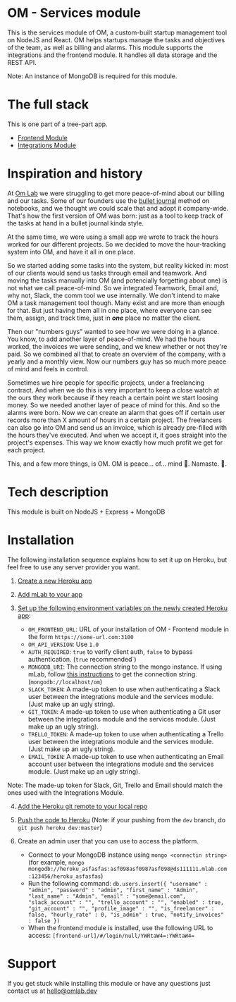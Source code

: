 # OM - Services module
This is the services module of OM, a custom-built startup management tool on NodeJS and React. OM helps startups manage the tasks and objectives of the team, as well as billing and alarms.
This module supports the integrations and the frontend module. It handles all data storage and the REST API.

Note: An instance of MongoDB is required for this module.

# The full stack
This is one part of a tree-part app.
   * [Frontend Module](https://github.com/omlabdev/om-frontend/)
   * [Integrations Module](https://github.com/omlabdev/om-integrations)

# Inspiration and history

At [Om Lab](https://omlab.dev/) we were struggling to get more peace-of-mind about our billing and our tasks. Some of our founders use the [bullet journal](http://bulletjournal.com) method on notebooks, and we thought we could scale that and adopt it company-wide. That's how the first version of OM was born: just as a tool to keep track of the tasks at hand in a bullet journal kinda style.

At the same time, we were using a small app we wrote to track the hours worked for our different projects. So we decided to move the hour-tracking system into OM, and have it all in one place.

So we started adding some tasks into the system, but reality kicked in: most of our clients would send us tasks through email and teamwork. And moving the tasks manually into OM (and potencially forgetting about one) is not what we call peace-of-mind. So we integrated Teamwork, Email and, why not, Slack, the comm tool we use internally. We don't intend to make OM a task management tool though. Many exist and are more than enough for that. But just having them all in one place, where everyone can see them, assign, and track time, just in ***one*** place no matter the client.

Then our "numbers guys" wanted to see how we were doing in a glance. You know, to add another layer of peace-of-mind. We had the hours worked, the invoices we were sending, and we knew whether or not they're paid. So we combined all that to create an overview of the company, with a yearly and a monthly view. Now our numbers guy has so much more peace of mind and feels in control.

Sometimes we hire people for specific projects, under a freelancing contract. And when we do this is very important to keep a close watch at the ours they work because if they reach a certain point we start loosing money. So we needed another layer of peace of mind for this. And so the alarms were born. Now we can create an alarm that goes off if certain user records more than X amount of hours in a certain project. The freelancers can also go into OM and send us an invoice, which is already pre-filled with the hours they've executed. And when we accept it, it goes straight into the project's expenses. This way we know exactly how much profit we get for each project.

This, and a few more things, is OM. OM is peace... of... mind 🙌. Namaste. 🙏.

# Tech description

This module is built on NodeJS + Express + MongoDB

# Installation
The following installation sequence explains how to set it up on Heroku, but feel free to use any server provider you want.

1. [Create a new Heroku app](https://devcenter.heroku.com/articles/creating-apps)

2. [Add mLab to your app](https://devcenter.heroku.com/articles/mongolab#adding-mlab-as-a-heroku-add-on)

3. [Set up the following environment variables on the newly created Heroku app](https://devcenter.heroku.com/articles/config-vars#managing-config-vars):
    * `OM_FRONTEND_URL`: URL of your installation of OM - Frontend module in the form `https://some-url.com:3100`
    * `OM_API_VERSION`: Use `1.0`
    * `AUTH_REQUIRED`: `true` to verify client auth, `false` to bypass authentication. (`true` recommended`)
    * `MONGODB_URI`: The connection string to the mongo instance. If using mLab, follow [this instructions](https://docs.mlab.com/connecting/) to get the connection string. (`mongodb://localhost/om`)
    * `SLACK_TOKEN`: A made-up token to use when authenticating a Slack user between the integrations module and the services module. (Just make up an ugly string).
    * `GIT_TOKEN`: A made-up token to use when authenticating a Git user between the integrations module and the services module. (Just make up an ugly string).
    * `TRELLO_TOKEN`: A made-up token to use when authenticating a Trello user between the integrations module and the services module. (Just make up an ugly string).
    * `EMAIL_TOKEN`: A made-up token to use when authenticating an Email account user between the integrations module and the services module. (Just make up an ugly string).

Note: The made-up token for Slack, Git, Trello and Email should match the ones used with the Integrations Module.

4. [Add the Heroku git remote to your local repo](https://devcenter.heroku.com/articles/git#creating-a-heroku-remote)

5. [Push the code to Heroku](https://devcenter.heroku.com/articles/git#deploying-code) (Note: if your pushing from the `dev` branch, do `git push heroku dev:master`)

6. Create an admin user that you can use to access the platform.
    * Connect to your MongoDB instance using `mongo <connectin string>` (for example, `mongo mongodb://heroku_asfasfas:asf098asf0987asf098@ds111111.mlab.com:123456/heroku_asfasfas`)
    * Run the following command: `db.users.insert({
	"username" : "admin",
	"password" : "admin",
	"first_name" : "Admin",
	"last_name" : "Admin",
	"email" : "some@email.com",
	"slack_account" : "",
	"trello_account" : "",
	"enabled" : true,
	"git_account" : "",
	"profile_image" : "",
	"is_freelancer" : false,
	"hourly_rate" : 0,
	"is_admin" : true,
	"notify_invoices" : false
})`
    * When the frontend module is installed, use the following URL to access: `[frontend-url]/#/login/null/YWRtaW4=:YWRtaW4=`

# Support
If you get stuck while installing this module or have any questions just contact us at hello@omlab.dev
